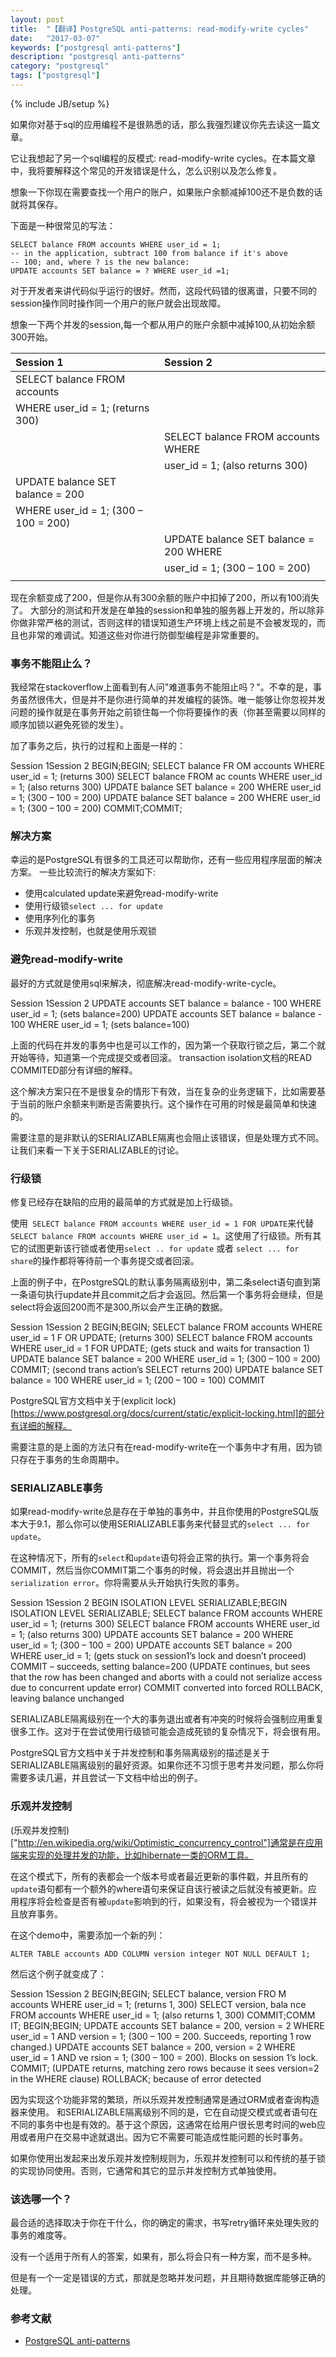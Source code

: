 ```yaml
---
layout: post
title:  "【翻译】PostgreSQL anti-patterns: read-modify-write cycles"
date:   "2017-03-07"
keywords: ["postgresql anti-patterns"]
description: "postgresql anti-patterns"
category: "postgresql"
tags: ["postgresql"]
---
```

{% include JB/setup %}

如果你对基于sql的应用编程不是很熟悉的话，那么我强烈建议你先去读这一篇文章。

它让我想起了另一个sql编程的反模式: read-modify-write cycles。在本篇文章中，我将要解释这个常见的开发错误是什么，怎么识别以及怎么修复。

想象一下你现在需要查找一个用户的账户，如果账户余额减掉100还不是负数的话就将其保存。

下面是一种很常见的写法：

```
SELECT balance FROM accounts WHERE user_id = 1;
-- in the application, subtract 100 from balance if it's above
-- 100; and, where ? is the new balance:
UPDATE accounts SET balance = ? WHERE user_id =1;

```

对于开发者来讲代码似乎运行的很好。然而，这段代码错的很离谱，只要不同的session操作同时操作同一个用户的账户就会出现故障。

想象一下两个并发的session,每一个都从用户的账户余额中减掉100,从初始余额300开始。

| Session 1                            |   Session 2                             |
|:-------------------------------------|:----------------------------------------|
| SELECT balance FROM accounts         |                                         |
| WHERE user_id = 1; (returns 300)     |                                         |
|                                      | SELECT balance FROM accounts WHERE      |
|                                      | user_id = 1; (also returns 300)         |
| UPDATE balance SET balance = 200     |                                         |
| WHERE user_id = 1; (300 – 100 = 200) |                                         |
|                                      | UPDATE balance SET balance = 200 WHERE  |
|                                      | user_id = 1; (300 – 100 = 200)          |
|                                      |                                         |

现在余额变成了200，但是你从有300余额的账户中扣掉了200，所以有100消失了。
大部分的测试和开发是在单独的session和单独的服务器上开发的，所以除非你做非常严格的测试，否则这样的错误知道生产环境上线之前是不会被发现的，而且也非常的难调试。知道这些对你进行防御型编程是非常重要的。

### 事务不能阻止么？

我经常在stackoverflow上面看到有人问"难道事务不能阻止吗？"。不幸的是，事务虽然很伟大，但是并不是你进行简单的并发编程的装饰。唯一能够让你忽视并发问题的操作就是在事务开始之前锁住每一个你将要操作的表（你甚至需要以同样的顺序加锁以避免死锁的发生）。

加了事务之后，执行的过程和上面是一样的：

Session 1Session 2
BEGIN;BEGIN;
SELECT balance FR   OM accounts WHERE user_id = 1; (returns 300)
  SELECT balance FROM ac  counts WHERE user_id = 1; (also returns 300)
  UPDATE balance SET balance = 200 WHERE user_id = 1; (300 – 100 = 200)
    UPDATE balance SET balance =  200 WHERE user_id = 1; (300 – 100 = 200)
    COMMIT;COMMIT;

### 解决方案

幸运的是PostgreSQL有很多的工具还可以帮助你，还有一些应用程序层面的解决方案。
一些比较流行的解决方案如下:

* 使用calculated update来避免read-modify-write
* 使用行级锁`select ... for update`
* 使用序列化的事务
* 乐观并发控制，也就是使用乐观锁
### 避免read-modify-write

最好的方式就是使用sql来解决，彻底解决read-modify-write-cycle。

Session 1Session 2
UPDATE accounts SET balance = balance - 100   WHERE user_id = 1; (sets balance=200)
  UPDATE accounts SET balance =  balance - 100 WHERE user_id = 1; (sets balance=100)

上面的代码在并发的事务中也是可以工作的，因为第一个获取行锁之后，第二个就开始等待，知道第一个完成提交或者回滚。 transaction isolation文档的READ COMMITED部分有详细的解释。

这个解决方案只在不是很复杂的情形下有效，当在复杂的业务逻辑下，比如需要基于当前的账户余额来判断是否需要执行。这个操作在可用的时候是最简单和快速的。

需要注意的是非默认的SERIALIZABLE隔离也会阻止该错误，但是处理方式不同。让我们来看一下关于SERIALIZABLE的讨论。

### 行级锁

修复已经存在缺陷的应用的最简单的方式就是加上行级锁。

使用` SELECT balance FROM accounts WHERE user_id = 1 FOR UPDATE`来代替`SELECT balance FROM accounts WHERE user_id = 1`。这使用了行级锁。所有其它的试图更新该行锁或者使用`select .. for update` 或者 `select ... for share`的操作都将等待前一个事务提交或者回滚。

上面的例子中，在PostgreSQL的默认事务隔离级别中，第二条select语句直到第一条语句执行update并且commit之后才会返回。然后第一个事务将会继续，但是select将会返回200而不是300,所以会产生正确的数据。



Session 1Session 2
BEGIN;BEGIN;
SELECT balance FROM accounts WHERE user_id = 1 F    OR UPDATE; (returns 300)
  SELECT balance FROM accounts WHERE user_id   = 1 FOR UPDATE; (gets stuck and waits for transaction 1)
  UPDATE balance SET balance = 200 WHERE user_id = 1; (300 – 100 = 200)
  COMMIT;
    (second trans   action’s SELECT returns 200)
      UPDATE balance SET balance = 100 WHERE user_id = 1; (200 – 100 = 100)
        COMMIT

PostgreSQL官方文档中关于(explicit lock)[https://www.postgresql.org/docs/current/static/explicit-locking.html]的部分有详细的解释。

需要注意的是上面的方法只有在read-modify-write在一个事务中才有用，因为锁只存在于事务的生命周期中。

### SERIALIZABLE事务

如果read-modify-write总是存在于单独的事务中，并且你使用的PostgreSQL版本大于9.1，那么你可以使用SERIALIZABLE事务来代替显式的`select ... for update`。

在这种情况下，所有的`select`和`update`语句将会正常的执行。第一个事务将会COMMIT，然后当你COMMIT第二个事务的时候，将会退出并且抛出一个`serialization error`。你将需要从头开始执行失败的事务。


Session 1Session 2
BEGIN ISOLATION LEVEL SERIALIZABLE;BEGIN ISOLATION    LEVEL SERIALIZABLE;
SELECT balance FROM accounts WHERE user_id = 1; (returns 300)
  SELECT balance FROM accounts WHERE user_id = 1; (also returns  300)
  UPDATE accounts SET balance = 200 WHERE user_id = 1; (300 – 100 = 200)
    UPDATE accounts SET balance = 200 WHERE user_id = 1; (gets stuck on session1’s   lock and doesn’t proceed)
    COMMIT – succeeds, setting balance=200
      (UPDATE continues, but sees that the row has been changed and aborts with a could not serialize access due to concurrent update error)
        COMMIT converted into forced ROLLBACK, leaving balance unchanged

SERIALIZABLE隔离级别在一个大的事务退出或者有冲突的时候将会强制应用重复很多工作。这对于在尝试使用行级锁可能会造成死锁的复杂情况下，将会很有用。

PostgreSQL官方文档中关于并发控制和事务隔离级别的描述是关于SERIALIZABLE隔离级别的最好资源。如果你还不习惯于思考并发问题，那么你将需要多读几遍，并且尝试一下文档中给出的例子。

### 乐观并发控制

(乐观并发控制)["http://en.wikipedia.org/wiki/Optimistic_concurrency_control"]通常是在应用端来实现的处理并发的功能，比如hibernate一类的ORM工具。

在这个模式下，所有的表都会一个版本号或者最近更新的事件戳，并且所有的`update`语句都有一个额外的where语句来保证自该行被读之后就没有被更新。应用程序将会检查是否有被`update`影响到的行，如果没有，将会被视为一个错误并且放弃事务。

在这个demo中，需要添加一个新的列：

```
ALTER TABLE accounts ADD COLUMN version integer NOT NULL DEFAULT 1;
```
然后这个例子就变成了：

Session 1Session 2
BEGIN;BEGIN;
SELECT balance, version FRO   M accounts WHERE user_id = 1; (returns 1, 300)
  SELECT version, bala  nce FROM accounts WHERE user_id = 1; (also returns 1, 300)
  COMMIT;COMM IT;
  BEGIN;BEGIN;
  UPDATE accounts SET balance = 200, version = 2 WHERE  user_id = 1 AND version = 1;  (300 – 100 = 200. Succeeds, reporting 1 row changed.)
    UPDATE accounts SET balance = 200, version = 2 WHERE user_id = 1 AND ve rsion = 1; (300 – 100 = 200). Blocks on session 1’s lock.
    COMMIT;
      (UPDATE returns, matching zero rows because it sees version=2 in the WHERE clause)
        ROLLBACK; because of error detected

因为实现这个功能非常的繁琐，所以乐观并发控制通常是通过ORM或者查询构造器来使用。
和SERIALIZABLE隔离级别不同的是，它在自动提交模式或者语句在不同的事务中也是有效的。基于这个原因，这通常在给用户很长思考时间的web应用或者用户在交易中途就退出。因为它不需要可能造成性能问题的长时事务。

如果你使用出发起来出发乐观并发控制规则为，乐观并发控制可以和传统的基于锁的实现协同使用。否则，它通常和其它的显示并发控制方式单独使用。

### 该选哪一个？

最合适的选择取决于你在干什么，你的确定的需求，书写retry循环来处理失败的事务的难度等。

没有一个适用于所有人的答案，如果有，那么将会只有一种方案，而不是多种。

但是有一个一定是错误的方式，那就是忽略并发问题，并且期待数据库能够正确的处理。

### 参考文献

- [PostgreSQL anti-patterns]("https://blog.2ndquadrant.com/postgresql-anti-patterns-read-modify-write-cycles/")
